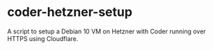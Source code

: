 # coder-hetzner-setup
A script to setup a Debian 10 VM on Hetzner with Coder running over HTTPS using Cloudflare.

